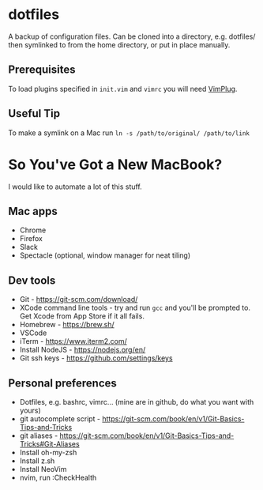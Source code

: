# dotfiles

A backup of configuration files. Can be cloned into a directory, e.g. dotfiles/ then symlinked to from the home directory, or put in place manually.

## Prerequisites

To load plugins specified in `init.vim` and `vimrc` you will need [VimPlug](https://github.com/junegunn/vim-plug).

## Useful Tip

To make a symlink on a Mac run `ln -s /path/to/original/ /path/to/link`


# So You've Got a New MacBook?

I would like to automate a lot of this stuff.

## Mac apps

* Chrome
* Firefox
* Slack
* Spectacle (optional, window manager for neat tiling)

## Dev tools

* Git - https://git-scm.com/download/
* XCode command line tools - try and run `gcc` and you'll be prompted to. Get Xcode from App Store if it all fails.
* Homebrew - https://brew.sh/
* VSCode
* iTerm - https://www.iterm2.com/
* Install NodeJS - https://nodejs.org/en/
* Git ssh keys - https://github.com/settings/keys

## Personal preferences

* Dotfiles, e.g. bashrc, vimrc... (mine are in github, do what you want with yours)
* git autocomplete script - https://git-scm.com/book/en/v1/Git-Basics-Tips-and-Tricks
* git aliases - https://git-scm.com/book/en/v1/Git-Basics-Tips-and-Tricks#Git-Aliases
* Install oh-my-zsh
* Install z.sh
* Install NeoVim
* nvim, run :CheckHealth
